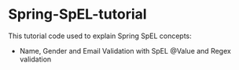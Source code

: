 # Spring-SpEL-tutorial

This tutorial code used to explain Spring SpEL concepts:

* Name, Gender and Email Validation with SpEL @Value and Regex validation